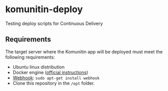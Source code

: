 # komunitin-deploy
Testing deploy scripts for Continuous Delivery

## Requirements
The target server where the Komunitin app will be deployed must meet the following requirements:
 - Ubuntu linux distribution
 - Docker engine ([official instructions](https://docs.docker.com/install/linux/docker-ce/ubuntu/))
 - [Webhook](https://github.com/adnanh/webhook): `sudo apt-get install webhook`
 - Clone this repository in the `/opt` folder.
 
